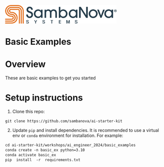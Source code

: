 <a href="https://sambanova.ai/">
<picture>
 <source media="(prefers-color-scheme: dark)" srcset="../../../images/SambaNova-light-logo-1.png" height="60">
  <img alt="SambaNova logo" src="../../../images/SambaNova-dark-logo-1.png" height="60">
</picture>
</a>

Basic Examples
====================

# Overview

These are basic examples to get you started

# Setup instructions

1. Clone this repo:
```
git clone https://github.com/sambanova/ai-starter-kit
```

2. Update `pip` and install dependencies. It is recommended to use a virtual env or `conda` environment for installation. For example: 
```
cd ai-starter-kit/workshops/ai_engineer_2024/basic_examples
conda create -n basic_ex python=3.10
conda activate basic_ex
pip  install  -r  requirements.txt
```